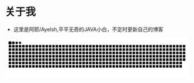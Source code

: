 # 关于我

* 这里是阿耶/Ayelsh,平平无奇的JAVA小白，不定时更新自己的博客
  
<picture>
  <source media="(prefers-color-scheme: dark)" srcset="https://raw.githubusercontent.com/Ayelsh/Ayelsh/output/github-contribution-grid-snake-dark.svg">
  <source media="(prefers-color-scheme: light)" srcset="https://raw.githubusercontent.com/Ayelsh/Ayelsh/output/github-contribution-grid-snake.svg">
  <img alt="github contribution grid snake animation" src="https://raw.githubusercontent.com/Ayelsh/Ayelsh/output/github-contribution-grid-snake.svg">
</picture>

<!---
Ayelsh/Ayelsh is a ✨ special ✨ repository because its `README.md` (this file) appears on your GitHub profile.
You can click the Preview link to take a look at your changes.
--->
